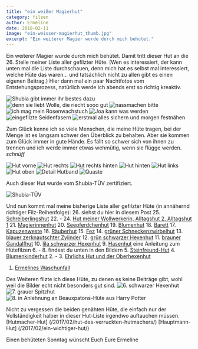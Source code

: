 ```yaml
---
title: "ein weißer Magierhut"
category: filzen
author: Ermeline
date: 2018-02-11
image: "ein-weisser-magierhut_thumb.jpg"
excerpt: "Ein weiterer Magier wurde durch mich behütet."
---
```

Ein weiterer Magier wurde durch mich behütet. Damit tritt dieser Hut an die 26. Stelle meiner Liste aller gefilzter Hüte. (Wen es interessiert, der kann unten mal die Liste durchschauen, denn mich hat es selbst mal interessiert, welche Hüte das waren... und tatsächlich nicht zu allen gibt es einen eigenen Beitrag.) Hier dann mal ein paar Nachtfotos vom Entstehungsprozess, natürlich werde ich abends erst so richtig kreaktiv.

![Shubia gibt immer ihr bestes dazu](_1080456.JPG)
![denn sie liebt Wolle, die riecht sooo gut](_1080463.JPG)
![nassmachen bitte](_1080468.JPG)
![ich mag mein Rosenwachstuch](_1080476.JPG)
![Joa kann was werden](_1080480.JPG)
![eingefilzte Seidenfasern](_1080483.JPG)
![erstmal alles sichern und morgen festnähen](_1080487.JPG)

Zum Glück kenne ich so viele Menschen, die meine Hüte tragen, bei der Menge ist es langsam schwer den Überblick zu behalten. Aber sie kommen zum Glück immer in gute Hände. Es fällt so schwer sich von ihnen zu trennen und ich werde immer etwas wehmütig, wenn sie flügge werden. *schnüff*

![Hut vorne](_1080516.JPG)
![Hut rechts](_1080517.JPG)
![Hut rechts hinten](_1080518.JPG)
![Hut hinten](_1080519.JPG)
![Hut links](_1080520.JPG)
![Hut oben](_1080526.JPG)
![Detail Hutband](_1080521.JPG)
![Quaste](_1080523.JPG)

Auch dieser Hut wurde vom Shubia-TÜV zertifiziert.

![Shubia-TÜV](_1080494.JPG) 

Und nun kommt mal meine bisherige Liste aller gefilzter Hüte (in annähernd richtiger Filz-Reihenfolge):
26. siehst du hier in diesem Post
25. [Schreiberlingshut](/2017/04/schreiberlingshut/)
22. - 24. [Hut meiner Wollwerkerin, Alltagshut 2, Alltagshut 1](/2016/05/alltagshute/)
21. [Magierinnenhut](/2016/03/der-hut-einer-magiewirkenden/)
20. [Seepferdchenhut](/2015/11/seepferdchenhut/)
19. [Blumenhut](/2015/07/filzen-filzen-filzen/)
18. [Barett](/2015/07/barett/)
17. [Kapuzenweste](/2015/05/gefilzte-kapuzenweste/)
16. [Räuberhut](/2015/04/rauberhut/)
15. [Fez](/2014/08/fescher-fez/)
14. [grüner Schneckenzwirbelhut](/2014/08/ein-schneckenzwirbelhut/)
13. [blauer zerknautschter Zylinder](/2014/08/zerknautschter-hut-ist-immer-gut/)
12. [grün schwarzer Hexenhut](/2014/07/schwarzgruner-zwirbelhut/)
11. [brauner Gandalfhut](/2014/07/gandalf-hut/)
10. [lila schwarzer Hexenhut](/2014/07/ermelines-neuer-hexenhut/)
9. [Hasenhut](/2014/04/flauschangriff/) eine Anleitung zum Hütefilzen
6. - 8. findest du unten in den Bildern
5. [Steinfreund-Hut](/2014/04/ein-hut-fur-steinfreunde/)
4. [Blumenkinderhut](/2014/01/fur-blumenkinder/)
2. - 3. [Ehrlichs Hut und der Oberhexenhut](/2014/01/rincewind-hut/)
1. [Ermelines Waschunfall](/2014/01/mein-erster-filzhut/)

Des Weiteren filzte ich diese Hüte, zu denen es keine Beiträge gibt, wohl weil die Bilder echt nicht besonders gut sind.
![6. schwarzer Hexenhut](DSCF1457.JPG)
![7. grauer Spitzhut](IMG_20150728_220757.jpg)
![8. in Anlehnung an Beauxpatons-Hüte aus Harry Potter](IMG_20150728_220707.jpg)


Nicht zu vergessen die beiden genähten Hüte, die einfach nur der Vollständigkeit halber in dieser Hut-Liste irgendwo auftauchen müssen.
[Hutmacher-Hut] (/2017/02/hut-des-verruckten-hutmachers/)
[Hauptmann-Hut] (/2017/02/ein-wichtiger-hut/) 

Einen behüteten Sonntag wünscht Euch Eure Ermeline
